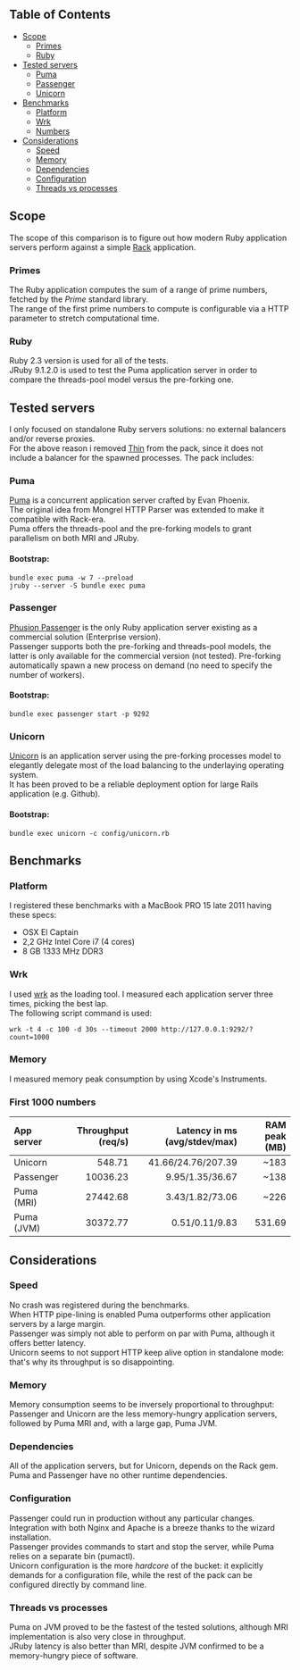 ## Table of Contents
* [Scope](#scope)
  * [Primes](#primes)
  * [Ruby](#ruby)
* [Tested servers](#tested-servers)
  * [Puma](#puma)
  * [Passenger](#passenger)
  * [Unicorn](#unicorn)
* [Benchmarks](#benchmarks)
  * [Platform](#platform)
  * [Wrk](#wrk)
  * [Numbers](#numbers)
* [Considerations](#considerations)
  * [Speed](#speed)
  * [Memory](#memory)
  * [Dependencies](#dependencies)
  * [Configuration](#configuration)
  * [Threads vs processes](#threads-vs-processes)

## Scope
The scope of this comparison is to figure out how modern Ruby application servers perform against a simple [Rack](http://rack.github.io/) application.

### Primes
The Ruby application computes the sum of a range of prime numbers, fetched by the *Prime* standard library.  
The range of the first prime numbers to compute is configurable via a HTTP parameter to stretch computational time.  

### Ruby
Ruby 2.3 version is used for all of the tests.    
JRuby 9.1.2.0 is used to test the Puma application server in order to compare the threads-pool model versus the pre-forking one.

## Tested servers
I only focused on standalone Ruby servers solutions: no external balancers and/or reverse proxies.  
For the above reason i removed [Thin](http://code.macournoyer.com/thin/) from the pack, since it does not include a balancer for the spawned processes.
The pack includes:

### Puma
[Puma](http://puma.io/) is a concurrent application server crafted by Evan Phoenix.  
The original idea from Mongrel HTTP Parser was extended to make it compatible with Rack-era.  
Puma offers the threads-pool and the pre-forking models to grant parallelism on both MRI and JRuby.

#### Bootstrap:
```
bundle exec puma -w 7 --preload
jruby --server -S bundle exec puma
```

### Passenger
[Phusion Passenger](https://www.phusionpassenger.com/) is the only Ruby application server existing as a commercial solution (Enterprise version).  
Passenger supports both the pre-forking and threads-pool models, the latter is only available for the commercial version (not tested). 
Pre-forking automatically spawn a new process on demand (no need to specify the number of workers).

#### Bootstrap:
```
bundle exec passenger start -p 9292
```

### Unicorn
[Unicorn](http://unicorn.bogomips.org/) is an application server using the pre-forking processes model to elegantly delegate most of the load balancing to the underlaying operating system.  
It has been proved to be a reliable deployment option for large Rails application (e.g. Github).

#### Bootstrap:
```
bundle exec unicorn -c config/unicorn.rb
```

## Benchmarks

### Platform
I registered these benchmarks with a MacBook PRO 15 late 2011 having these specs:
* OSX El Captain
* 2,2 GHz Intel Core i7 (4 cores)
* 8 GB 1333 MHz DDR3

### Wrk
I used [wrk](https://github.com/wg/wrk) as the loading tool.
I measured each application server three times, picking the best lap.  
The following script command is used:

```
wrk -t 4 -c 100 -d 30s --timeout 2000 http://127.0.0.1:9292/?count=1000
```

### Memory
I measured memory peak consumption by using Xcode's Instruments.

### First 1000 numbers
| App server     | Throughput (req/s)   | Latency in ms (avg/stdev/max) |    RAM peak (MB) |
| :------------- | -------------------: | ----------------------------: | ---------------: |
| Unicorn        |              548.71  |           41.66/24.76/207.39  |            ~183  |
| Passenger      |            10036.23  |              9.95/1.35/36.67  |            ~138  |
| Puma (MRI)     |            27442.68  |              3.43/1.82/73.06  |            ~226  |
| Puma (JVM)     |            30372.77  |               0.51/0.11/9.83  |          531.69  |

## Considerations

### Speed
No crash was registered during the benchmarks.  
When HTTP pipe-lining is enabled Puma outperforms other application servers by a large margin.  
Passenger was simply not able to perform on par with Puma, although it offers better latency.  
Unicorn seems to not support HTTP keep alive option in standalone mode: that's why its throughput is so disappointing.

### Memory
Memory consumption seems to be inversely proportional to throughput: Passenger and Unicorn are the less memory-hungry application servers, followed by Puma MRI and, with a large gap, Puma JVM.

### Dependencies
All of the application servers, but for Unicorn, depends on the Rack gem.  
Puma and Passenger have no other runtime dependencies.  

### Configuration
Passenger could run in production without any particular changes. Integration with both Nginx and Apache is a breeze thanks to the wizard installation.    
Passenger provides commands to start and stop the server, while Puma relies on a separate bin (pumactl).  
Unicorn configuration is the more *hardcore* of the bucket: it explicitly demands for a configuration file, while the rest of the pack can be configured directly by command line.

### Threads vs processes
Puma on JVM proved to be the fastest of the tested solutions, although MRI implementation is also very close in throughput.  
JRuby latency is also better than MRI, despite JVM confirmed to be a memory-hungry piece of software.
